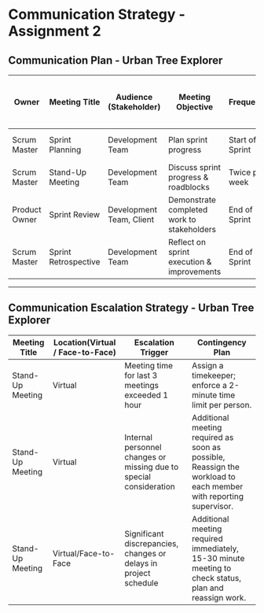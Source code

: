 # Communication Strategy - Assignment 2

## Communication Plan - Urban Tree Explorer  

| Owner          | Meeting Title  | Audience (Stakeholder)         | Meeting Objective                            | Frequency        | Format (Virtual / Face-to-Face) |
|---------------|---------------|---------------------------------|----------------------------------------------|------------------|---------------------------------|
| Scrum Master  | Sprint Planning | Development Team               | Plan sprint progress        | Start of Sprint   | Face-to-Face                         |
| Scrum Master  | Stand-Up Meeting | Development Team               | Discuss sprint progress & roadblocks        | Twice per week   | Virtual                         |
| Product Owner | Sprint Review   | Development Team, Client       | Demonstrate completed work to stakeholders  | End of Sprint    | Face-to-Face                    |
| Scrum Master  | Sprint Retrospective | Development Team          | Reflect on sprint execution & improvements  | End of Sprint    | Face-to-Face                         |

---

## Communication Escalation Strategy - Urban Tree Explorer

| Meeting Title       | Location(Virtual / Face-to-Face)    | Escalation Trigger                                  | Contingency Plan                                        |
|---------------------|------------|----------------------------------------------------|--------------------------------------------------------|
| Stand-Up Meeting   | Virtual     | Meeting time for last 3 meetings exceeded 1 hour | Assign a timekeeper; enforce a 2-minute time limit per person. |
| Stand-Up Meeting | Virtual | Internal personnel changes or missing due to special consideration | Additional meeting required as soon as possible, Reassign the workload to each member with reporting supervisor. |
| Stand-Up Meeting | Virtual/Face-to-Face | Significant discrepancies, changes or delays in project schedule  | Additional meeting required immediately, 15-30 minute meeting to check status, plan and reassign work. |
